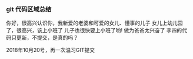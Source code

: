 
### git 代码区域总结
你好，很高兴认识你，我新爱的老婆和可爱的女儿、懂事的儿子
女儿上幼儿园了，很高兴，该上小班了
儿子也很快要上小班了哟!
做为爸爸太兴奋了
李四的代码只更新，不提交，是真的吗？

2018年10月20号，再一次温习GIT提交
